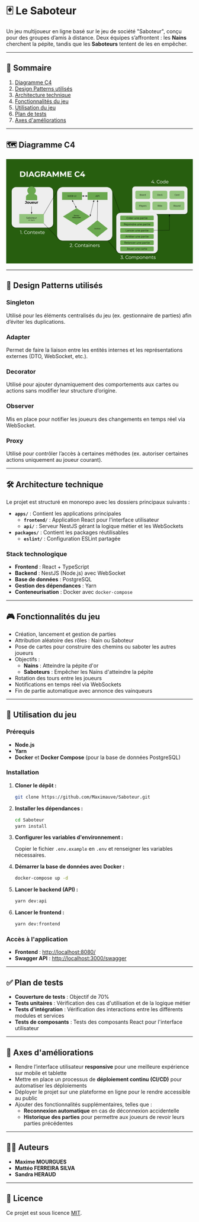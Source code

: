 # 🃏 Le Saboteur

Un jeu multijoueur en ligne basé sur le jeu de société "Saboteur", conçu pour des groupes d’amis à distance. Deux équipes s’affrontent : les **Nains** cherchent la pépite, tandis que les **Saboteurs** tentent de les en empêcher.

---

## 🧭 Sommaire

1. [Diagramme C4](#-diagramme-c4)
2. [Design Patterns utilisés](#-design-patterns-utilisés)
3. [Architecture technique](#-architecture-technique)
4. [Fonctionnalités du jeu](#-fonctionnalités-du-jeu)
5. [Utilisation du jeu](#-utilisation-du-jeu)
6. [Plan de tests](#-plan-de-tests)
7. [Axes d'améliorations](#-axes-daméliorations)

---

## 🗺️ Diagramme C4

![Diagramme C4](./image-readme/diagram-c4.png)


---

## 🧩 Design Patterns utilisés

### **Singleton**
Utilisé pour les éléments centralisés du jeu (ex. gestionnaire de parties) afin d’éviter les duplications.

### **Adapter**
Permet de faire la liaison entre les entités internes et les représentations externes (DTO, WebSocket, etc.).

### **Decorator**
Utilisé pour ajouter dynamiquement des comportements aux cartes ou actions sans modifier leur structure d’origine.

### **Observer**
Mis en place pour notifier les joueurs des changements en temps réel via WebSocket.

### **Proxy**
Utilisé pour contrôler l’accès à certaines méthodes (ex. autoriser certaines actions uniquement au joueur courant).

---

## 🛠️ Architecture technique

Le projet est structuré en monorepo avec les dossiers principaux suivants :

- **`apps/`** : Contient les applications principales
  - **`frontend/`** : Application React pour l'interface utilisateur
  - **`api/`** : Serveur NestJS gérant la logique métier et les WebSockets
- **`packages/`** : Contient les packages réutilisables
  - **`eslint/`** : Configuration ESLint partagée

### Stack technologique

- **Frontend** : React + TypeScript
- **Backend** : NestJS (Node.js) avec WebSocket
- **Base de données** : PostgreSQL
- **Gestion des dépendances** : Yarn
- **Conteneurisation** : Docker avec `docker-compose`

---

## 🎮 Fonctionnalités du jeu

- Création, lancement et gestion de parties
- Attribution aléatoire des rôles : Nain ou Saboteur
- Pose de cartes pour construire des chemins ou saboter les autres joueurs
- Objectifs :
  - **Nains** : Atteindre la pépite d'or
  - **Saboteurs** : Empêcher les Nains d'atteindre la pépite
- Rotation des tours entre les joueurs
- Notifications en temps réel via WebSockets
- Fin de partie automatique avec annonce des vainqueurs

---

## 🧪 Utilisation du jeu

### Prérequis

- **Node.js** 
- **Yarn**
- **Docker** et **Docker Compose** (pour la base de données PostgreSQL)

### Installation

1. **Cloner le dépôt :**

   ```bash
   git clone https://github.com/Maximauve/Saboteur.git
   ```

2. **Installer les dépendances :**

   ```bash
   cd Saboteur
   yarn install
   ```

3. **Configurer les variables d'environnement :**

   Copier le fichier `.env.example` en `.env` et renseigner les variables nécessaires.

4. **Démarrer la base de données avec Docker :**

   ```bash
   docker-compose up -d
   ```

5. **Lancer le backend (API) :**

   ```bash
   yarn dev:api
   ```

6. **Lancer le frontend :**

   ```bash
   yarn dev:frontend
   ```

### Accès à l'application

- **Frontend** : [http://localhost:8080/](http://localhost:8080/)
- **Swagger API** : [http://localhost:3000/swagger](http://localhost:3000/swagger)

---

## ✅ Plan de tests

- **Couverture de tests** : Objectif de 70%
- **Tests unitaires** : Vérification des cas d'utilisation et de la logique métier
- **Tests d'intégration** : Vérification des interactions entre les différents modules et services
- **Tests de composants** : Tests des composants React pour l'interface utilisateur

---

## 🚀 Axes d'améliorations

- Rendre l’interface utilisateur **responsive** pour une meilleure expérience sur mobile et tablette
- Mettre en place un processus de **déploiement continu (CI/CD)** pour automatiser les déploiements
- Déployer le projet sur une plateforme en ligne pour le rendre accessible au public
- Ajouter des fonctionnalités supplémentaires, telles que :
  - **Reconnexion automatique** en cas de déconnexion accidentelle
  - **Historique des parties** pour permettre aux joueurs de revoir leurs parties précédentes

---

## 👨‍💻 Auteurs

- **Maxime MOURGUES**
- **Mattéo FERREIRA SILVA**
- **Sandra HERAUD**

---

## 📄 Licence

Ce projet est sous licence [MIT](LICENSE).
